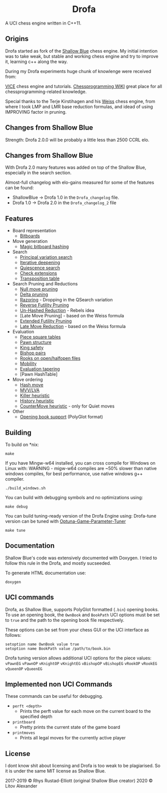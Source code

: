<h1 align="center">Drofa</h1>

A UCI chess engine written in C++11.

## Origins
Drofa started as fork of the <a href="https://github.com/GunshipPenguin/shallow-blue">Shallow Blue</a> chess engine.
My initial intention was to take weak, but stable and working chess engine and try to improve it,
learning c++ along the way.

During my Drofa experiments huge chunk of knowlenge were received from:

<a href="https://github.com/peterwankman/vice">VICE</a> chess engine and tutorials.
<a href="https://www.chessprogramming.org">Chessprogramming WIKI</a> great place for all chessprogramming-related knowledge.

Special thanks to the Terje Kirstihagen and his <a href="https://www.chessprogramming.org">Weiss</a> chess engine, from where
I took LMP and LMR base reduction formulas, and idead of using IMPROVING factor in pruning.
## Changes from Shallow Blue
Strength:
Drofa 2.0.0 will be probably a little less than 2500 CCRL elo.

## Changes from Shallow Blue
With Drofa 2.0 many features was added on top of the Shallow Blue, especially in the search section.

Almost-full changelog with elo-gains measured for some of the features can be found:
 - ShallowBlue -> Drofa 1.0 in the `Drofa_changelog` file.
 - Drofa 1.0 -> Drofa 2.0 in the `Drofa_changelog_2` file
## Features

  - Board representation
    - [Bitboards](https://en.wikipedia.org/wiki/Bitboard)
  - Move generation
    - [Magic bitboard hashing](https://www.chessprogramming.org/Magic_Bitboards)
  - Search
    - [Principal variation search](https://www.chessprogramming.org/Principal_Variation_Search)
    - [Iterative deepening](https://en.wikipedia.org/wiki/Iterative_deepening_depth-first_search)
    - [Quiescence search](https://en.wikipedia.org/wiki/Quiescence_search)
    - [Check extensions](https://www.chessprogramming.org/Check_Extensions)
    - [Transposition table](https://en.wikipedia.org/wiki/Transposition_table)
  - Search Pruning and Reductions
    - [Null move pruning](https://www.chessprogramming.org/Null_Move_Pruning)
    - [Delta pruning](https://www.chessprogramming.org/Delta_Pruning)
    - [Razoring](https://www.chessprogramming.org/Razoring) - Dropping in the QSearch variation
    - [Reverse Futility Pruning](https://www.chessprogramming.org/Reverse_Futility_Pruning)
    - [Un-Hashed Reduction](http://talkchess.com/forum3/viewtopic.php?f=7&t=74769) - Rebels idea
    - [Late Move Pruning] - based on the Weiss formula
    - [Extended Futility Pruning](https://www.chessprogramming.org/Futility_Pruning)
    - [Late Move Reduction](https://www.chessprogramming.org/Late_Move_Reductions) - based on the Weiss formula
  - Evaluation
    - [Piece square tables](https://www.chessprogramming.org/Piece-Square_Tables)
    - [Pawn structure](https://www.chessprogramming.org/Pawn_Structure)
    - [King safety](https://www.chessprogramming.org/King_Safety)
    - [Bishop pairs](https://www.chessprogramming.org/Bishop_Pair)
    - [Rooks on open/halfopen files](https://www.chessprogramming.org/Rook_on_Open_File)
    - [Mobility](https://www.chessprogramming.org/Mobility)
    - [Evaluation tapering](https://www.chessprogramming.org/Tapered_Eval)
    - [Pawn HashTable]
  - Move ordering
    - [Hash move](https://www.chessprogramming.org/Hash_Move)
    - [MVV/LVA](https://www.chessprogramming.org/MVV-LVA)
    - [Killer heuristic](https://www.chessprogramming.org/Killer_Heuristic)
    - [History heuristic](https://www.chessprogramming.org/History_Heuristic)	
    - [CounterMove heuristic](https://www.chessprogramming.org/Countermove_Heuristic) - only for Quiet moves
  - Other
    - [Opening book support](https://www.chessprogramming.org/Opening_Book) (PolyGlot format)

## Building

To build on *nix:

```
make
```

If you have Mingw-w64 installed, you can cross compile for Windows on Linux with:
WARNING - migw-w64 compiles are ~50% slower than native windows compiles, for best performance,
use native windows g++ compiler.

```
./build_windows.sh
```

You can build with debugging symbols and no optimizations using:

```
make debug
```

You can build tuning-ready version of the Drofa Engine using:
Drofa-tune version can be tuned with [Optuna-Game-Parameter-Tuner](https://github.com/fsmosca/Optuna-Game-Parameter-Tuner)

```
make tune
```



## Documentation

Shallow Blue's code was extensively documented with Doxygen.
I tried to follow this rule in the Drofa, and mostly sucseeded.

To generate HTML documentation use:

```
doxygen
```

## UCI commands

Drofa, as Shallow Blue, supports PolyGlot formatted (`.bin`) opening books. To use an opening book, the `OwnBook`
and `BookPath` UCI options must be set to `true` and the path to the opening book file respectively.

These options can be set from your chess GUI or the UCI interface as follows:

```
setoption name OwnBook value true
setoption name BookPath value /path/to/book.bin
```

Drofa tuning version allows additional UCI options for the piece values:
`vPawnEG`
`vPawnOP`
`vKnightOP`
`vKnightEG`
`vBishopOP`
`vBishopEG`
`vRookOP`
`vRookEG`
`vQueenOP`
`vQueenEG`

## Implemented non UCI Commands

These commands can be useful for debugging.

- `perft <depth>`
  - Prints the perft value for each move on the current board to the specified depth
- `printboard`
    - Pretty prints the current state of the game board
- `printmoves`
    - Prints all legal moves for the currently active player

## License

I dont know shit about licensing and Drofa is too weak to be plagiarised.
So it is under the same MIT license as Shallow Blue.

2017-2019 © Rhys Rustad-Elliott (original Shallow Blue creator)
2020 © Litov Alexander 

